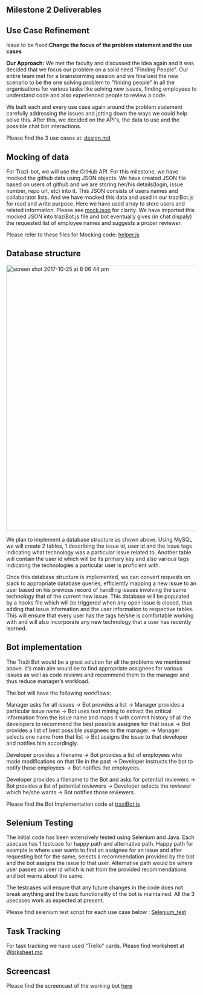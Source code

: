 ## Milestone 2 Deliverables

## Use Case Refinement

Issue to be fixed:**Change the focus of the problem statement and the use cases** 

**Our Approach:** We met the faculty and discussed the idea again and it was decided that we focus our problem on a solid need "Finding People". Our entire team met for a brainstorming session and we finalized the new scenario to be the one solving problem to "finidng people" in all the organisations for various tasks like solving new issues, finding employees to understand code and also experienced people to review a code.  

We built each and every use case again around the problem statement carefully addressing the issues and jotting down the ways we could help solve this. After this, we decided on the API's, the data to use and the possible chat bot interactions.

Please find the 3 use cases at: [design.md](https://github.ncsu.edu/sbshete/CSC-510-Project/blob/master/DESIGN.md)

## Mocking of data 

For Trazi-bot, we will use the GitHub API. For this milestone, we have mocked the github data using JSON objects. We have created JSON file based on users of github and we are storing her/his details(login, issue number, repo url, etc) into it. This JSON consists of users names and collaborator lists. And we have mocked this data and used in our traziBot.js for read and write purpose. Here we have used array to store  users and related information. Please see [mock.json]() for clarity. We have imported this mocked JSON into traziBot.js file and bot eventually gives (in chat dispaly) the requested list of employee names and suggests a proper reviewer. 

Please refer to these files for Mocking code: [helper.js]()

## Database structure

<img width="704" alt="screen shot 2017-10-25 at 8 06 44 pm" src="https://media.github.ncsu.edu/user/6119/files/20c72e0e-b9c0-11e7-8b76-7446e7073b7c">

We plan to implement a database structure as shown above. Using MySQL we will create 2 tables, 1 describing the issue id, user id and the issue tags indicating what technology was a particular issue related to. Another table will contain the user id which will be its primary key and also various tags indicating the technologies a particular user is proficient with.

Once this database structure is implemented, we can convert requests on slack to appropriate database queries, efficiently mapping a new issue to an user based on his previous record of handling issues involving the same technology that of the current new issue. This database will be populated by a hooks file which will be triggered when any open issue is closed, thus adding that issue information and the user information to respective tables. This will ensure that every user has the tags he/she is comfortable working with and will also incorporate any new technology that a user has recently learned. 


## Bot implementation  

The Traži Bot would be a great solution for all the problems we mentioned above. It’s main aim would be to find appropriate assignees for various issues as well as code reviews and recommend them to the manager and thus reduce manager’s workload.

The bot will have the following workflows:

Manager asks for all issues → Bot provides a list → Manager provides a particular issue name → Bot uses text mining to extract the critical information from the issue name and maps it with commit history of all the developers to recommend the best possible assignee for that issue → Bot provides a list of best possible assignees to the manager. → Manager selects one name from that list → Bot assigns the issue to that developer and notifies him accordingly.

Developer provides a filename → Bot provides a list of employees who made modifications on that file in the past → Developer instructs the bot to notify those employees → Bot notifies the employees.

Developer provides a filename to the Bot and asks for potential reviewers → Bot provides a list of potential reviewers → Developer selects the reviewer which he/she wants → Bot notifies those reviewers.  

Please find the Bot Implementation code at [traziBot.js]()

## Selenium Testing

The initial code has been extensively tested using Selenium and Java. Each usecase has 1 testcase for happy path and alternative path. Happy path for example is where user wants to find an assignee for an issue and after requesting bot for the same, selects a recommendation provided by the bot and the bot assigns the issue to that user. Alternative path would be where user passes an user id which is not from the provided recommendations and bot warns about the same.

The testcases will ensure that any future changes in the code does not break anything and the basic functionality of the bot is maintained. All the 3 usecases work as expected at present.

Please find selenium test script for each use case below : [Selenium_test]()

## Task Tracking

For task tracking we have used "Trello" cards. Please find worksheet at [Worksheet.md]()

## Screencast

Please find the screencast of the working bot [here]()
